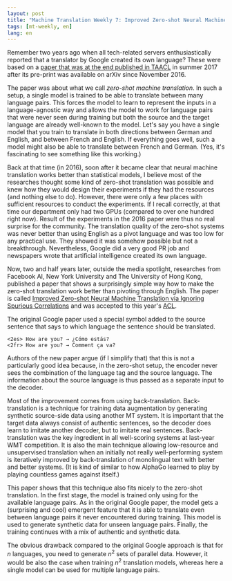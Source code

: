 ```yaml
---
layout: post
title: "Machine Translation Weekly 7: Improved Zero-shot Neural Machine Translation via Ignoring Spurious Correlations"
tags: [mt-weekly, en]
lang: en
---
```


Remember two years ago when all tech-related servers enthusiastically reported
that a translator by Google created its own language? These were based on a
[paper that was at the end published in
TAACL](https://www.aclweb.org/anthology/Q17-1024) in summer 2017 after its
pre-print was available on arXiv since November 2016.

The paper was about what we call _zero-shot machine translation_. In such a
setup, a single model is trained to be able to translate between many language
pairs. This forces the model to learn to represent the inputs in a
language-agnostic way and allows the model to work for language pairs that were
never seen during training but both the source and the target language are
already well-known to the model. Let's say you have a single model that you
train to translate in both directions between German and English, and between
French and English. If everything goes well, such a model might also be able to
translate between French and German. (Yes, it's fascinating to see something
like this working.)

Back at that time (in 2016), soon after it became clear that neural machine
translation works better than statistical models, I believe most of the
researches thought some kind of zero-shot translation was possible and knew how
they would design their experiments if they had the resources (and nothing else
to do). However, there were only a few places with sufficient resources to
conduct the experiments. If I recall correctly, at that time our department
only had two GPUs (compared to over one hundred right now). Result of the
experiments in the 2016 paper were thus no real surprise for the community. The
translation quality of the zero-shot systems was never better than using
English as a pivot language and was too low for any practical use.  They showed
it was somehow possible but not a breakthrough. Nevertheless, Google did a very
good PR job and newspapers wrote that artificial intelligence created its own
language.

Now, two and half years later, outside the media spotlight, researches from
Facebook AI, New York University and The University of Hong Kong, published a
paper that shows a surprisingly simple way how to make the zero-shot
translation work better than pivoting through English. The paper is called
[Improved Zero-shot Neural Machine Translation via Ignoring Spurious
Correlations](https://arxiv.org/pdf/1906.01181.pdf) and was accepted to this
year's [ACL](http://www.acl2019.org/).

The original Google paper used a special symbol added to the source sentence
that says to which language the sentence should be translated.

```
<2es> How are you? → ¿Cómo estás?
<2fr> How are you? → Comment ça va?
```

Authors of the new paper argue (if I simplify that) that this is not a
particularly good idea because, in the zero-shot setup, the encoder never sees
the combination of the language tag and the source language. The information
about the source language is thus passed as a separate input to the decoder.

Most of the improvement comes from using back-translation. Back-translation is
a technique for training data augmentation by generating synthetic source-side
data using another MT system. It is important that the target data always
consist of authentic sentences, so the decoder does learn to imitate another
decoder, but to imitate real sentences. Back-translation was the key ingredient
in all well-scoring systems at last-year WMT competition. It is also the main
technique allowing low-resource and unsupervised translation when an initially
not really well-performing system is iteratively improved by back-translation
of monolingual text with better and better systems. (It is kind of similar to
how AlphaGo learned to play by playing countless games against itself.)

This paper shows that this technique also fits nicely to the zero-shot
translation. In the first stage, the model is trained only using for the
available language pairs. As in the original Google paper, the model gets a
(surprising and cool) emergent feature that it is able to translate even
between language pairs it never encountered during training. This model is used
to generate synthetic data for unseen language pairs. Finally, the training
continues with a mix of authentic and synthetic data.

The obvious drawback compared to the original Google approach is that for _n_
languages, you need to generate _n_<sup>2</sup> sets of parallel data. However,
it would be also the case when training _n_<sup>2</sup> translation models,
whereas here a single model can be used for multiple language pairs.

